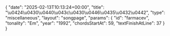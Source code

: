 {
    "date": "2025-02-13T10:13:24+00:00",
    "title": "\u0424\u0430\u0440\u043c\u0430\u0446\u0435\u0432\u0442",
    "type": "miscellaneous",
    "layout": "songpage",
    "params": {
        "id": "farmacev",
        "tonality": "Em",
        "year": "1992",
        "chordsStartAt": 59,
        "textFinishAtLine": 37
    }
}